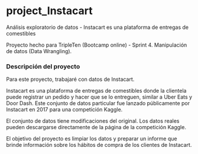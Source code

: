 # project_Instacart
Análisis exploratorio de datos - Instacart es una plataforma de entregas de comestibles

Proyecto hecho para TripleTen (Bootcamp online) - Sprint 4. Manipulación de datos (Data Wrangling).

### Descripción del proyecto

Para este proyecto, trabajaré con datos de Instacart.

Instacart es una plataforma de entregas de comestibles donde la clientela puede registrar un pedido y hacer que se lo entreguen, similar a Uber Eats y Door Dash. Este conjunto de datos particular fue lanzado públicamente por Instacart en 2017 para una competición Kaggle.

El conjunto de datos tiene modificaciones del original. Los datos reales pueden descargarse directamente de la página de la competición Kaggle.

El objetivo del proyecto es limpiar los datos y preparar un informe que brinde información sobre los hábitos de compra de los clientes de Instacart. 
